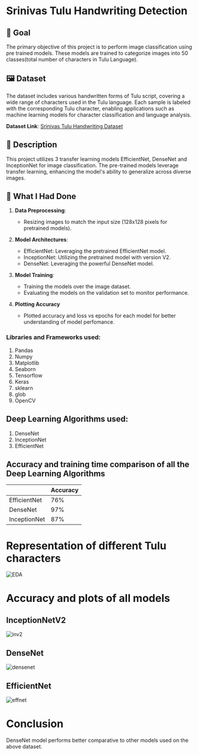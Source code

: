 # Srinivas Tulu Handwriting Detection

## 🎯 Goal

The primary objective of this project is to perform image classification using pre trained models. These models are trained to categorize images into 50 classes(total number of characters in Tulu Language).

## 🖼️ Dataset

The dataset includes various handwritten forms of Tulu script, covering a wide range of characters used in the Tulu language. Each sample is labeled with the corresponding Tulu character, enabling applications such as machine learning models for character classification and language analysis.

**Dataset Link**: [Srinivas Tulu Handwriting Dataset](https://www.kaggle.com/datasets/midhun009/tulu-handwritten-dataset)

## 🧾 Description

This project utilizes 3 transfer learning models EfficientNet, DenseNet and InceptionNet for image classification. The pre-trained models leverage transfer learning, enhancing the model's ability to generalize across diverse images.

## 🧮 What I Had Done

1. **Data Preprocessing**:
   - Resizing images to match the input size (128x128 pixels for pretrained models).

2. **Model Architectures**:
   - EfficientNet: Leveraging the pretrained EfficientNet model.
   - InceptionNet: Utilizing the pretrained model with version V2.
   - DenseNet: Leveraging the powerful DenseNet model.

3. **Model Training**:
   - Training the models over the image dataset.
   - Evaluating the models on the validation set to monitor performance.

4. **Plotting Accuracy**
   - Plotted accuracy and loss vs epochs for each model for better understanding of model perfomance.

###  Libraries and Frameworks used:
1. Pandas
2. Numpy 
3. Matplotlib
4. Seaborn
5. Tensorflow
6. Keras
7. sklearn
8. glob
9. OpenCV

## Deep Learning Algorithms used:
1. DenseNet
2. InceptionNet
3. EfficientNet

## Accuracy and training time comparison of all the Deep Learning Algorithms
|                    |   Accuracy    |
|--------------------|---------------|
|    EfficientNet    |     76%       |  
|     DenseNet       |     97%       |
|    InceptionNet    |     87%       |

# Representation of different Tulu characters
![EDA](https://github.com/the-silent-geek/DL-Simplified/blob/cda670485339d1659afe3d400e639e51d145db3d/Srinivas%20Tulu%20Handwriting%20Detection/images/EDA.png)

# Accuracy and plots of all models

## InceptionNetV2
![inv2](https://github.com/the-silent-geek/DL-Simplified/blob/cda670485339d1659afe3d400e639e51d145db3d/Srinivas%20Tulu%20Handwriting%20Detection/images/inceptionNet.png)

## DenseNet
![densenet](https://github.com/the-silent-geek/DL-Simplified/blob/cda670485339d1659afe3d400e639e51d145db3d/Srinivas%20Tulu%20Handwriting%20Detection/images/DenseNet.png)

## EfficientNet
![effnet](https://github.com/the-silent-geek/DL-Simplified/blob/cda670485339d1659afe3d400e639e51d145db3d/Srinivas%20Tulu%20Handwriting%20Detection/images/effnet.png)


# Conclusion
DenseNet model performs better comparative to other models used on the above dataset.
